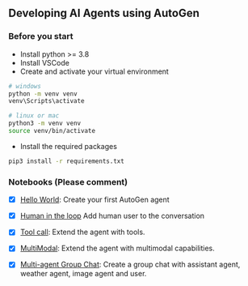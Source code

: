## Developing AI Agents using AutoGen
### Before you start
- Install python >= 3.8
- Install VSCode
- Create and activate your virtual environment
```bash
# windows
python -m venv venv
venv\Scripts\activate

# linux or mac
python3 -m venv venv
source venv/bin/activate
```
- Install the required packages
```bash
pip3 install -r requirements.txt
```

### Notebooks (Please comment)
- [x] [Hello World](HelloWorld.ipynb): Create your first AutoGen agent
- [x] [Human in the loop](./HumanInTheLoop.ipynb) Add human user to the conversation
- [x] [Tool call](./ToolCall%20and%20MultiModa.ipynb): Extend the agent with tools.
- [x] [MultiModal](./MultiModal%20chat.ipynb): Extend the agent with multimodal capabilities.
- [x] [Multi-agent Group Chat](./Multi-agent%20GroupChat.ipynb): Create a group chat with assistant agent, weather agent, image agent and user.
 
